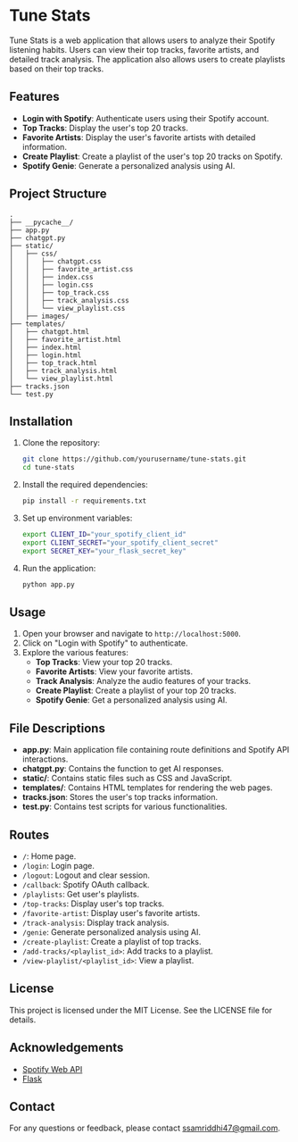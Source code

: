 # Tune Stats

Tune Stats is a web application that allows users to analyze their Spotify listening habits. Users can view their top tracks, favorite artists, and detailed track analysis. The application also allows users to create playlists based on their top tracks.

## Features

- **Login with Spotify**: Authenticate users using their Spotify account.
- **Top Tracks**: Display the user's top 20 tracks.
- **Favorite Artists**: Display the user's favorite artists with detailed information.
- **Create Playlist**: Create a playlist of the user's top 20 tracks on Spotify.
- **Spotify Genie**: Generate a personalized analysis using AI.

## Project Structure

```
.
├── __pycache__/
├── app.py
├── chatgpt.py
├── static/
│   ├── css/
│   │   ├── chatgpt.css
│   │   ├── favorite_artist.css
│   │   ├── index.css
│   │   ├── login.css
│   │   ├── top_track.css
│   │   ├── track_analysis.css
│   │   └── view_playlist.css
│   ├── images/
├── templates/
│   ├── chatgpt.html
│   ├── favorite_artist.html
│   ├── index.html
│   ├── login.html
│   ├── top_track.html
│   ├── track_analysis.html
│   └── view_playlist.html
├── tracks.json
└── test.py
```

## Installation

1. Clone the repository:
    ```sh
    git clone https://github.com/yourusername/tune-stats.git
    cd tune-stats
    ```

2. Install the required dependencies:
    ```sh
    pip install -r requirements.txt
    ```

3. Set up environment variables:
    ```sh
    export CLIENT_ID="your_spotify_client_id"
    export CLIENT_SECRET="your_spotify_client_secret"
    export SECRET_KEY="your_flask_secret_key"
    ```

4. Run the application:
    ```sh
    python app.py
    ```

## Usage

1. Open your browser and navigate to `http://localhost:5000`.
2. Click on "Login with Spotify" to authenticate.
3. Explore the various features:
    - **Top Tracks**: View your top 20 tracks.
    - **Favorite Artists**: View your favorite artists.
    - **Track Analysis**: Analyze the audio features of your tracks.
    - **Create Playlist**: Create a playlist of your top 20 tracks.
    - **Spotify Genie**: Get a personalized analysis using AI.

## File Descriptions

- **app.py**: Main application file containing route definitions and Spotify API interactions.
- **chatgpt.py**: Contains the function to get AI responses.
- **static/**: Contains static files such as CSS and JavaScript.
- **templates/**: Contains HTML templates for rendering the web pages.
- **tracks.json**: Stores the user's top tracks information.
- **test.py**: Contains test scripts for various functionalities.

## Routes

- `/`: Home page.
- `/login`: Login page.
- `/logout`: Logout and clear session.
- `/callback`: Spotify OAuth callback.
- `/playlists`: Get user's playlists.
- `/top-tracks`: Display user's top tracks.
- `/favorite-artist`: Display user's favorite artists.
- `/track-analysis`: Display track analysis.
- `/genie`: Generate personalized analysis using AI.
- `/create-playlist`: Create a playlist of top tracks.
- `/add-tracks/<playlist_id>`: Add tracks to a playlist.
- `/view-playlist/<playlist_id>`: View a playlist.

## License

This project is licensed under the MIT License. See the LICENSE file for details.

## Acknowledgements

- [Spotify Web API](https://developer.spotify.com/documentation/web-api/)
- [Flask](https://flask.palletsprojects.com/)

## Contact

For any questions or feedback, please contact [ssamriddhi47@gmail.com](mailto:ssamriddhi47@gmail.com).
